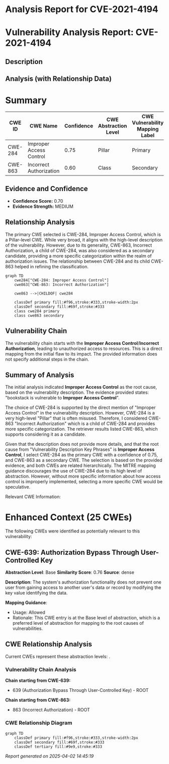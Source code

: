 # Analysis Report for CVE-2021-4194

# Vulnerability Analysis Report: CVE-2021-4194

## Description



## Analysis (with Relationship Data)

# Summary
| CWE ID | CWE Name | Confidence | CWE Abstraction Level | CWE Vulnerability Mapping Label | CWE-Vulnerability Mapping Notes |
|---|---|---|---|---|---|
| CWE-284 | Improper Access Control | 0.75 | Pillar | Primary | Discouraged |
| CWE-863 | Incorrect Authorization | 0.60 | Class | Secondary | Allowed-with-Review |

## Evidence and Confidence

*   **Confidence Score:** 0.70
*   **Evidence Strength:** MEDIUM

## Relationship Analysis
The primary CWE selected is CWE-284, Improper Access Control, which is a Pillar-level CWE. While very broad, it aligns with the high-level description of the vulnerability. However, due to its generality, CWE-863, Incorrect Authorization, a child of CWE-284, was also considered as a secondary candidate, providing a more specific categorization within the realm of authorization issues. The relationship between CWE-284 and its child CWE-863 helped in refining the classification.

```mermaid
graph TD
    cwe284["CWE-284: Improper Access Control"]
    cwe863["CWE-863: Incorrect Authorization"]
    
    cwe863 -->|CHILDOF| cwe284
    
    classDef primary fill:#f96,stroke:#333,stroke-width:2px
    classDef secondary fill:#69f,stroke:#333
    class cwe284 primary
    class cwe863 secondary
```

## Vulnerability Chain
The vulnerability chain starts with the **Improper Access Control**/**Incorrect Authorization**, leading to unauthorized access to resources. This is a direct mapping from the initial flaw to its impact. The provided information does not specify additional steps in the chain.

## Summary of Analysis
The initial analysis indicated **Improper Access Control** as the root cause, based on the vulnerability description. The evidence provided states: "bookstack is vulnerable to **Improper Access Control**".

The choice of CWE-284 is supported by the direct mention of "Improper Access Control" in the vulnerability description. However, CWE-284 is a very high-level "Pillar" that is often misused. Therefore, I considered CWE-863 "Incorrect Authorization" which is a child of CWE-284 and provides more specific categorization. The retriever results listed CWE-863, which supports considering it as a candidate.

Given that the description does not provide more details, and that the root cause from "Vulnerability Description Key Phrases" is **Improper Access Control**, I select CWE-284 as the primary CWE with a confidence of 0.75, and CWE-863 as a secondary CWE. The selection is based on the provided evidence, and both CWEs are related hierarchically. The MITRE mapping guidance discourages the use of CWE-284 due to its high level of abstraction. However, without more specific information about how access control is improperly implemented, selecting a more specific CWE would be speculative.

Relevant CWE Information:

# Enhanced Context (25 CWEs)
The following CWEs were identified as potentially relevant to this vulnerability:

## CWE-639: Authorization Bypass Through User-Controlled Key
**Abstraction Level**: Base
**Similarity Score**: 0.76
**Source**: dense

**Description**:
The system's authorization functionality does not prevent one user from gaining access to another user's data or record by modifying the key value identifying the data.

**Mapping Guidance**:
- Usage: Allowed
- Rationale: This CWE entry is at the Base level of abstraction, which is a preferred level of abstraction for mapping to the root causes of vulnerabilities.


## CWE Relationship Analysis

Current CWEs represent these abstraction levels: .


### Vulnerability Chain Analysis

**Chain starting from CWE-639:**
- 639 (Authorization Bypass Through User-Controlled Key) - ROOT


**Chain starting from CWE-863:**
- 863 (Incorrect Authorization) - ROOT



### CWE Relationship Diagram

```mermaid
graph TD
    classDef primary fill:#f96,stroke:#333,stroke-width:2px
    classDef secondary fill:#69f,stroke:#333
    classDef tertiary fill:#9e9,stroke:#333
```



*Report generated on 2025-04-02 14:45:19*
